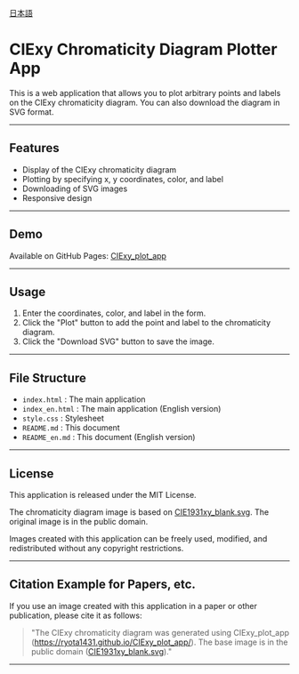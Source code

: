 [日本語](README.md)
# CIExy Chromaticity Diagram Plotter App

This is a web application that allows you to plot arbitrary points and labels on the CIExy chromaticity diagram. You can also download the diagram in SVG format.

---

## Features

- Display of the CIExy chromaticity diagram
- Plotting by specifying x, y coordinates, color, and label
- Downloading of SVG images
- Responsive design

---

## Demo

Available on GitHub Pages: [CIExy_plot_app](https://ryota1431.github.io/CIExy_plot_app/index_en.html)

---

## Usage

1. Enter the coordinates, color, and label in the form.
2. Click the "Plot" button to add the point and label to the chromaticity diagram.
3. Click the "Download SVG" button to save the image.

---

## File Structure

- `index.html` : The main application
- `index_en.html` : The main application (English version)
- `style.css` : Stylesheet
- `README.md` : This document
- `README_en.md` : This document (English version)

---

## License

This application is released under the MIT License.

The chromaticity diagram image is based on [CIE1931xy_blank.svg](https://commons.wikimedia.org/wiki/File:CIE1931xy_blank.svg). The original image is in the public domain.

Images created with this application can be freely used, modified, and redistributed without any copyright restrictions.

---

## Citation Example for Papers, etc.

If you use an image created with this application in a paper or other publication, please cite it as follows:

> "The CIExy chromaticity diagram was generated using CIExy_plot_app (https://ryota1431.github.io/CIExy_plot_app/). The base image is in the public domain ([CIE1931xy_blank.svg](https://commons.wikimedia.org/wiki/File:CIE1931xy_blank.svg))."

---
